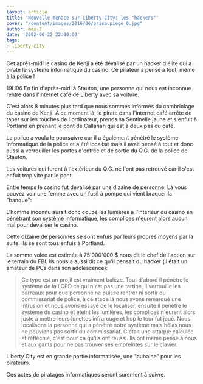 ```yaml
---
layout: article
title: 'Nouvelle menace sur Liberty City: les "hackers"'
cover: "/content/images/2016/06/prisaupiege_0.jpg"
author: max-2
date: '2002-06-22 22:00:00'
tags:
- liberty-city
---
```


Cet après-midi le casino de Kenji a été dévalisé par un hacker d'élite qui a piraté le système informatique du casino. Ce pirateur à pensé à tout, même à la police !

19H06 En fin d'après-midi à Stauton, une personne qui nous est inconnue rentre dans l'internet café de Liberty avec sa voiture.

C'est alors 8 minutes plus tard que nous sommes informés du cambriolage du casino de Kenji. A ce moment là, le pirate dans l'internet café arrête de taper sur les touches de l'ordinateur, prends sa Sentinelle jaune et s'enfuit à Portland en prenant le pont de Callahan qui est à deux pas du café.

La police a voulu le poursuivre car il a également pénétré le système informatique de la police et a été localisé mais il avait pensé à tout et donc aussi à verrouiller les portes d'entrée et de sortie du Q.G. de la police de Stauton.

Les voitures qui furent à l'extérieur du Q.G. ne l'ont pas retrouvé car il s'est enfuit trop vite par le pont.

Entre temps le casino fut dévalisé par une dizaine de personne. Là vous pouvez voir une femme avec un fusil à pompe qui vient braquer la "banque":

L'homme inconnu aurait donc coupé les lumières à l'intérieur du casino en pénétrant son système informatique, les complices n'eurent alors aucun mal pour dévaliser le casino.

Cette dizaine de personnes se sont enfuis par leurs propres moyens par la suite. Ils se sont tous enfuis à Portland.

La somme volée est estimée à 75'000'000 $ nous dit le chef de l'action sur le terrain du FBI. Ils nous a aussi dit ce qu'il pensait du hacker (il était un amateur de PCs dans son adolescence):

> Ce type est un pro,il est vraiment balèze. Tout d'abord il pénètre le système de la LCPD ce qui n'est pas une tartine, il verrouille les barreaux pour que personne ne puisse rentrer ni sortir du commissariat de police, à ce stade là nous avons remarqué une intrusion et nous avons essayé de le localiser, ensuite il pénètre le système du casino et éteint les lumières, les complices n'eurent alors juste à mettre leurs lunettes infrarouge et hop le tour fut joué. Nous localisons la personne qui a pénétré notre système mais hélas nous ne pouvions pas sortir du commissariat. C'était une attaque calculée et réfléchie, c'est pour ça qu'ils ont réussi. Ils ont même pensé à nous et aux gants pour ne pas trouver ses empreintes sur le clavier.

Liberty City est en grande partie informatisée, une "aubaine" pour les pirateurs.

Ces actes de piratages informatiques seront surement à suivre.